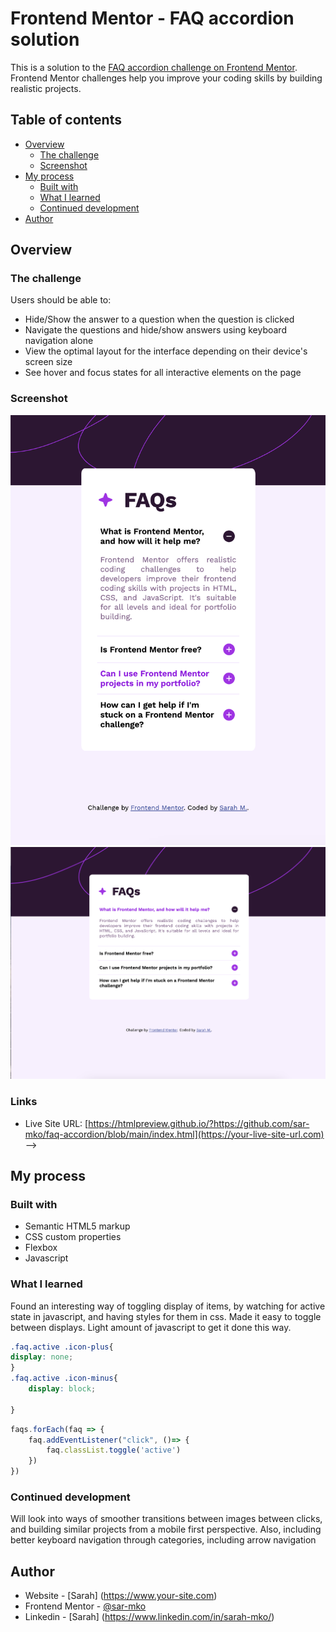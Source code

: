# Frontend Mentor - FAQ accordion solution

This is a solution to the [FAQ accordion challenge on Frontend Mentor](https://www.frontendmentor.io/challenges/faq-accordion-wyfFdeBwBz). Frontend Mentor challenges help you improve your coding skills by building realistic projects. 

## Table of contents

- [Overview](#overview)
  - [The challenge](#the-challenge)
  - [Screenshot](#screenshot)
  <!-- - [Links](#links) -->
- [My process](#my-process)
  - [Built with](#built-with)
  - [What I learned](#what-i-learned)
  - [Continued development](#continued-development)
- [Author](#author)


## Overview

### The challenge

Users should be able to:

- Hide/Show the answer to a question when the question is clicked
- Navigate the questions and hide/show answers using keyboard navigation alone
- View the optimal layout for the interface depending on their device's screen size
- See hover and focus states for all interactive elements on the page

### Screenshot

![](./assets/images/screenshots/mobile-preview.png)
![](./assets/images/screenshots/window-preview.png)

### Links

<!-- - Solution URL: [Add solution URL here](https://your-solution-url.com) -->
- Live Site URL: [https://htmlpreview.github.io/?https://github.com/sar-mko/faq-accordion/blob/main/index.html](https://your-live-site-url.com) -->

## My process

### Built with

- Semantic HTML5 markup
- CSS custom properties
- Flexbox
- Javascript

### What I learned
Found an interesting way of toggling display of items, by watching for active state in javascript, and having styles for them in css. Made it easy to toggle between displays. Light amount of javascript to get it done this way.
```css
.faq.active .icon-plus{
display: none;
}
.faq.active .icon-minus{
    display: block;
  
}
```
```js
faqs.forEach(faq => {
    faq.addEventListener("click", ()=> {
        faq.classList.toggle('active')
    })
})
```

### Continued development

Will look into ways of smoother transitions between images between clicks, and building similar projects from a mobile first perspective. Also, including better keyboard navigation through categories, including arrow navigation


## Author

- Website - [Sarah] (https://www.your-site.com)
- Frontend Mentor - [@sar-mko](https://www.frontendmentor.io/profile/sar-mko)
- Linkedin - [Sarah] (https://www.linkedin.com/in/sarah-mko/)

